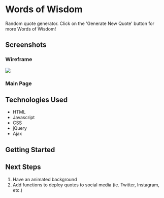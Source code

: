 # Words of Wisdom

Random quote generator. Click on the 'Generate New Quote' button for more Words of Wisdom!

## Screenshots
### Wireframe
<img src="https://i.imgur.com/K0HFT70.png"/>

### Main Page 

## Technologies Used
- HTML
- Javascript
- CSS
- jQuery
- Ajax

## Getting Started 


## Next Steps
1. Have an animated background 
2. Add functions to deploy quotes to social media (ie. Twitter, Instagram, etc.)

